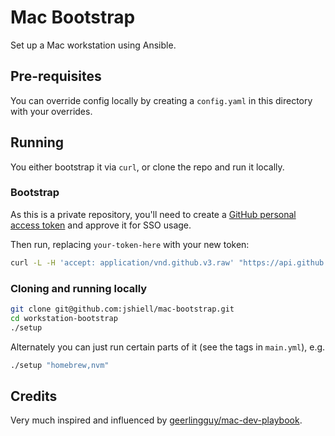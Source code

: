# Mac Bootstrap

Set up a Mac workstation using Ansible.

## Pre-requisites

You can override config locally by creating a `config.yaml` in this directory with your overrides.

## Running

You either bootstrap it via `curl`, or clone the repo and run it locally.

### Bootstrap

As this is a private repository, you'll need to create a [GitHub personal access token](https://github.com/settings/tokens) and approve it for SSO usage. 

Then run, replacing `your-token-here` with your new token:
``` bash
curl -L -H 'accept: application/vnd.github.v3.raw' "https://api.github.com/repos/jshiell/mac-bootstrap/contents/bootstrap" | bash
```

### Cloning and running locally

```bash
git clone git@github.com:jshiell/mac-bootstrap.git
cd workstation-bootstrap
./setup
```

Alternately you can just run certain parts of it (see the tags in `main.yml`), e.g.

```bash
./setup "homebrew,nvm"
```

## Credits

Very much inspired and influenced by [geerlingguy/mac-dev-playbook](https://github.com/geerlingguy/mac-dev-playbook/).

